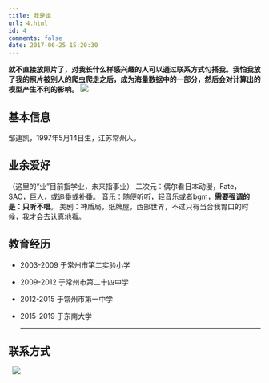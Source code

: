 ```yaml
---
title: 我是谁
url: 4.html
id: 4
comments: false
date: 2017-06-25 15:20:30
---
```


**就不直接放照片了，对我长什么样感兴趣的人可以通过联系方式勾搭我。我怕我放了我的照片被别人的爬虫爬走之后，成为海量数据中的一部分，然后会对计算出的模型产生不利的影响。** ![](https://kherrisanbucketone.oss-cn-shanghai.aliyuncs.com/cropped-logo-2.jpg)

基本信息
----

邹迪凯，1997年5月14日生，江苏常州人。

业余爱好
----

（这里的“业”目前指学业，未来指事业） 二次元：偶尔看日本动漫，Fate，SAO，巨人，或追番或补番。 音乐：随便听听，轻音乐或者bgm，**需要强调的是：只听不唱**。 美剧：神盾局，纸牌屋，西部世界，不过只有当合我胃口的时候，我才会去认真地看。

教育经历
----

*   2003-2009 于常州市第二实验小学
*   2009-2012 于常州市第二十四中学
*   2012-2015 于常州市第一中学
*   2015-2019 于东南大学
    
    * * *
    

联系方式
----

  ![](https://kherrisanbucketone.oss-cn-shanghai.aliyuncs.com/QQ图片20170609220618.png)
